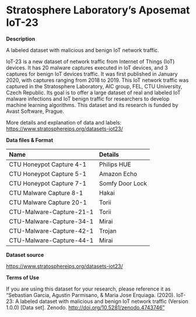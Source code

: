 # Stratosphere Laboratory’s Aposemat IoT-23

**Description**

A labeled dataset with malicious and benign IoT network traffic.

IoT-23 is a new dataset of network traffic from Internet of Things (IoT)
devices. It has 20 malware captures executed in IoT devices, and 3 captures for
benign IoT devices traffic. It was first published in January 2020, with
captures ranging from 2018 to 2019. This IoT network traffic was captured in the
Stratosphere Laboratory, AIC group, FEL, CTU University, Czech Republic. Its
goal is to offer a large dataset of real and labeled IoT malware infections and
IoT benign traffic for researchers to develop machine learning algorithms. This
dataset and its research is funded by Avast Software, Prague.

More details and explanation of data and labels: <https://www.stratosphereips.org/datasets-iot23/>

**Data files & Format**

| Name                     | Details         |
|:-------------------------|:----------------|
| CTU Honeypot Capture 4-1 | Philips HUE     |
| CTU Honeypot Capture 5-1 | Amazon Echo     |
| CTU Honeypot Capture 7-1 | Somfy Door Lock |
| CTU Malware Capture 8-1  | Hakai           |
| CTU Malware Capture 20-1 | Torii           |
| CTU-Malware-Capture-21-1 | Torii           | 
| CTU-Malware-Capture-34-1 | Mirai           |
| CTU-Malware-Capture-42-1 | Trojan          |
| CTU-Malware-Capture-44-1 | Mirai           |

**Dataset source**

<https://www.stratosphereips.org/datasets-iot23/>

**Terms of Use**

If you are using this dataset for your research, please reference it as
“Sebastian Garcia, Agustin Parmisano, & Maria Jose Erquiaga. (2020). IoT-23: A
labeled dataset with malicious and benign IoT network traffic (Version 1.0.0)
[Data set]. Zenodo. http://doi.org/10.5281/zenodo.4743746”

